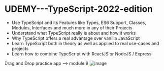 # UDEMY---TypeScript-2022-edition

  - Use TypeScript and its Features like Types, ES6 Support, Classes, Modules, Interfaces and much more in any of their Projects
  - Understand what TypeScript really is about and how it works
  - Why TypeScript offers a real advantage over vanilla JavaScript
  - Learn TypeScript both in theory as well as applied to real use-cases and projects
  - Learn how to combine TypeScript with ReactJS or NodeJS / Express


Drag and Drop practice app -->  module 9
![image](https://user-images.githubusercontent.com/65309085/156563391-e8da9840-35af-48e8-afd2-7df3f0135f70.png)
